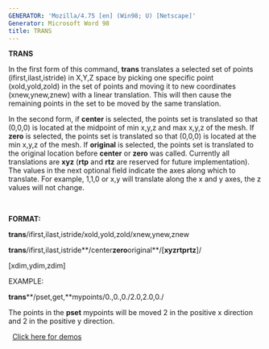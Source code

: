 ```yaml
---
GENERATOR: 'Mozilla/4.75 [en] (Win98; U) [Netscape]'
Generator: Microsoft Word 98
title: TRANS
---
```


 **TRANS**

In the first form of this command, **trans** translates a selected set
of points (ifirst,ilast,istride) in X,Y,Z space by picking one specific
point (xold,yold,zold) in the set of points and moving it to new
coordinates (xnew,ynew,znew) with a linear translation. This will then
cause the remaining points in the set to be moved by the same
translation.

In the second form, if **center** is selected, the points set is
translated so that (0,0,0) is located at the midpoint of min x,y,z and
max x,y,z of the mesh. If **zero** is selected, the points set is
translated so that (0,0,0) is located at the min x,y,z of the mesh. If
**original** is selected, the points set is translated to the original
location before **center** or **zero** was called. Currently all
translations are **xyz** (**rtp** and **rtz** are reserved for future
implementation). The values in the next optional field indicate the axes
along which to translate. For example, 1,1,0 or x,y will translate along
the x and y axes, the z values will not change.

 

**FORMAT:**

**trans**/ifirst,ilast,istride/xold,yold,zold/xnew,ynew,znew

**trans**/ifirst,ilast,istride**/center****zero****original**/[**xyz****rtp****rtz**]/

[xdim,ydim,zdim]

EXAMPLE:

**trans****/pset,get,**mypoints/0.,0.,0./2.0,2.0,0./

The points in the **pset** mypoints will be moved 2 in the positive x
direction and 2 in the positive y direction.

 
[Click here for demos](demos/trans/test/md/main_trans.md)
